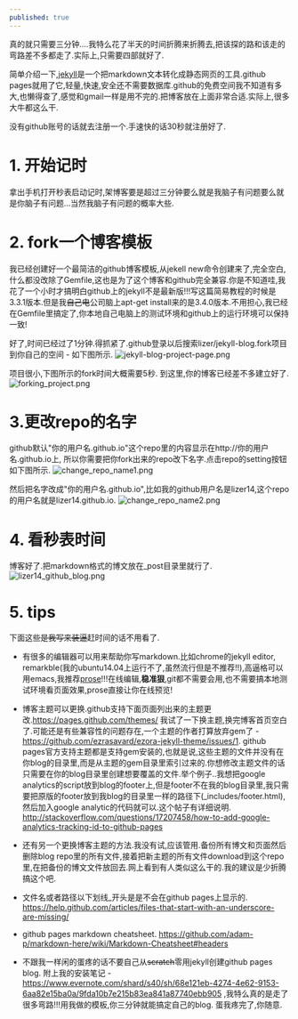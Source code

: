 ```yaml
---
published: true
---
```

真的就只需要三分钟....我特么花了半天的时间折腾来折腾去,把该探的路和该走的弯路差不多都走了.实际上,只需要四部就好了.

简单介绍一下,[jekyll](https://jekyllrb.com/)是一个把markdown文本转化成静态网页的工具.github pages就用了它,轻量,快速,安全还不需要数据库.github的免费空间我不知道有多大,也懒得查了,感觉和gmail一样是用不完的.把博客放在上面非常合适.实际上,很多大牛都这么干.

没有github账号的话就去注册一个.手速快的话30秒就注册好了.

# 1. 开始记时
拿出手机打开秒表启动记时,架博客要是超过三分钟要么就是我脑子有问题要么就是你脑子有问题...当然我脑子有问题的概率大些.

# 2. fork一个博客模板
我已经创建好一个最简洁的github博客模板,从jekell new命令创建来了,完全空白,什么都没改除了Gemfile,这也是为了这个博客和github完全兼容.你是不知道哇,我花了一个小时才搞明白github上的jekyll不是最新版!!!写这篇简易教程的时候是3.3.1版本.但是我~~自己电~~公司脑上apt-get install来的是3.4.0版本.不用担心,我已经在Gemfile里搞定了,你本地自己电脑上的测试环境和github上的运行环境可以保持一致!

   好了,时间已经过了1分钟.得抓紧了.github登录以后搜索lizer/jekyll-blog.fork项目到你自己的空间 - 如下图所示.
   ![jekyll-blog-project-page.png]({{site.baseurl}}/images/jekyll-blog-project-page.png)

   项目很小,下图所示的fork时间大概需要5秒. 到这里,你的博客已经差不多建立好了.
   ![forking_project.png]({{site.baseurl}}/images/forking_project.png)


# 3.更改repo的名字
github默认"你的用户名.github.io"这个repo里的内容显示在http://你的用户名.github.io上, 所以你需要把你fork出来的repo改下名字.点击repo的setting按钮如下图所示.
![change_repo_name1.png]({{site.baseurl}}/images/change_repo_name1.png)


  然后把名字改成"你的用户名.github.io",比如我的github用户名是lizer14,这个repo的用户名就是lizer14.github.io.
  ![change_repo_name2.png]({{site.baseurl}}/images/change_repo_name2.png)


# 4. 看秒表时间
博客好了.把markdown格式的博文放在_post目录里就行了.
![lizer14_github_blog.png]({{site.baseurl}}/images/lizer14_github_blog.png)


# 5. tips
下面这些~~是我写来装逼~~赶时间的话不用看了.

* 有很多的编辑器可以用来帮助你写markdown.比如chrome的jekyll editor, remarkble(我的ubuntu14.04上运行不了,虽然流行但是不推荐!!),高逼格可以用emacs,我推荐[prose](http://prose.io)!!!在线编辑,**稳准狠**,git都不需要会用,也不需要搞本地测试环境看页面效果,prose直接让你在线预览!

* 博客主题可以更换.github支持下面页面列出来的主题更改.https://pages.github.com/themes/ 我试了一下换主题,换完博客首页空白了.可能还是有些兼容性的问题存在,一个主题的作者打算放弃gem了 - https://github.com/ezrasavard/ezora-jekyll-theme/issues/1. github pages官方支持主题都是支持gem安装的,也就是说,这些主题的文件并没有在你blog的目录里,而是从主题的gem目录里索引过来的.你想修改主题文件的话只需要在你的blog目录里创建想要覆盖的文件.举个例子..我想把google analytics的script放到blog的footer上,但是footer不在我的blog目录里,我只需要把原版的footer放到我blog的目录里一样的路径下(_includes/footer.html),然后加入google analytic的代码就可以.这个帖子有详细说明. http://stackoverflow.com/questions/17207458/how-to-add-google-analytics-tracking-id-to-github-pages

* 还有另一个更换博客主题的方法.我没有试,应该管用.备份所有博文和页面然后删除blog repo里的所有文件,接着把新主题的所有文件download到这个repo里,在把备份的博文文件放回去.网上看到有人类似这么干的.我的建议是少折腾搞这个吧.

* 文件名或者路径以下划线_开头是是不会在github pages上显示的. https://help.github.com/articles/files-that-start-with-an-underscore-are-missing/

* github pages markdown cheatsheet. 
https://github.com/adam-p/markdown-here/wiki/Markdown-Cheatsheet#headers

* 不跟我一样闲的蛋疼的话不要自己从~~scratch~~零用jekyll创建github pages blog. 附上我的安装笔记 - https://www.evernote.com/shard/s40/sh/68e121eb-4274-4e62-9153-6aa82e15ba0a/9fda10b7e215b83ea841a87740ebb905 ,我特么真的是走了很多弯路!!!用我做的模板,你三分钟就能搞定自己的blog. 蛋我疼完了,你随意.

